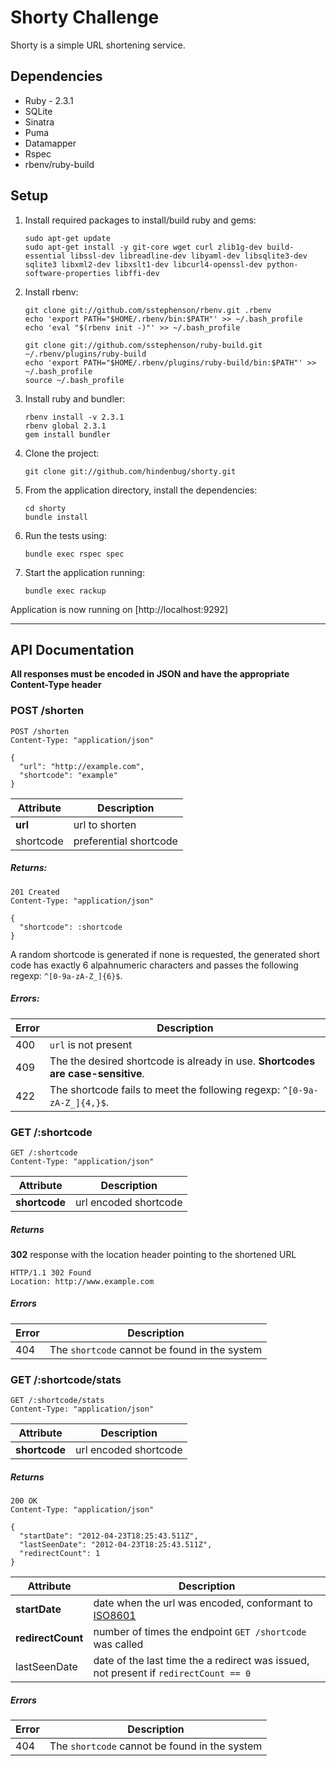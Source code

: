 Shorty Challenge
================

Shorty is a simple URL shortening service.

## Dependencies
  * Ruby - 2.3.1
  * SQLite
  * Sinatra
  * Puma
  * Datamapper
  * Rspec
  * rbenv/ruby-build

## Setup

1. Install required packages to install/build ruby and gems:

	```
	sudo apt-get update
	sudo apt-get install -y git-core wget curl zlib1g-dev build-essential libssl-dev libreadline-dev libyaml-dev libsqlite3-dev sqlite3 libxml2-dev libxslt1-dev libcurl4-openssl-dev python-software-properties libffi-dev
	```

2. Install rbenv:

	```
	git clone git://github.com/sstephenson/rbenv.git .rbenv
	echo 'export PATH="$HOME/.rbenv/bin:$PATH"' >> ~/.bash_profile
	echo 'eval "$(rbenv init -)"' >> ~/.bash_profile

	git clone git://github.com/sstephenson/ruby-build.git ~/.rbenv/plugins/ruby-build
	echo 'export PATH="$HOME/.rbenv/plugins/ruby-build/bin:$PATH"' >> ~/.bash_profile
	source ~/.bash_profile
	```

3. Install ruby and bundler:

	```
	rbenv install -v 2.3.1
	rbenv global 2.3.1
	gem install bundler
	```

4. Clone the project:

	```
	git clone git://github.com/hindenbug/shorty.git
	```

5. From the application directory, install the dependencies:

	```
	cd shorty
	bundle install
	```

6. Run the tests using:

	```
	bundle exec rspec spec
	```

7. Start the application running:

	```
	bundle exec rackup
	```

Application is now running on [http://localhost:9292]


-------------------------------------------------------------------------

## API Documentation

**All responses must be encoded in JSON and have the appropriate Content-Type header**


### POST /shorten

```
POST /shorten
Content-Type: "application/json"

{
  "url": "http://example.com",
  "shortcode": "example"
}
```

Attribute | Description
--------- | -----------
**url**   | url to shorten
shortcode | preferential shortcode

##### Returns:

```
201 Created
Content-Type: "application/json"

{
  "shortcode": :shortcode
}
```

A random shortcode is generated if none is requested, the generated short code has exactly 6 alpahnumeric characters and passes the following regexp: ```^[0-9a-zA-Z_]{6}$```.

##### Errors:

Error | Description
----- | ------------
400   | ```url``` is not present
409   | The the desired shortcode is already in use. **Shortcodes are case-sensitive**.
422   | The shortcode fails to meet the following regexp: ```^[0-9a-zA-Z_]{4,}$```.


### GET /:shortcode

```
GET /:shortcode
Content-Type: "application/json"
```

Attribute      | Description
-------------- | -----------
**shortcode**  | url encoded shortcode

##### Returns

**302** response with the location header pointing to the shortened URL

```
HTTP/1.1 302 Found
Location: http://www.example.com
```

##### Errors

Error | Description
----- | ------------
404   | The ```shortcode``` cannot be found in the system

### GET /:shortcode/stats

```
GET /:shortcode/stats
Content-Type: "application/json"
```

Attribute      | Description
-------------- | -----------
**shortcode**  | url encoded shortcode

##### Returns

```
200 OK
Content-Type: "application/json"

{
  "startDate": "2012-04-23T18:25:43.511Z",
  "lastSeenDate": "2012-04-23T18:25:43.511Z",
  "redirectCount": 1
}
```

Attribute         | Description
--------------    | -----------
**startDate**     | date when the url was encoded, conformant to [ISO8601](http://en.wikipedia.org/wiki/ISO_8601)
**redirectCount** | number of times the endpoint ```GET /shortcode``` was called
lastSeenDate      | date of the last time the a redirect was issued, not present if ```redirectCount == 0```

##### Errors

Error | Description
----- | ------------
404   | The ```shortcode``` cannot be found in the system


